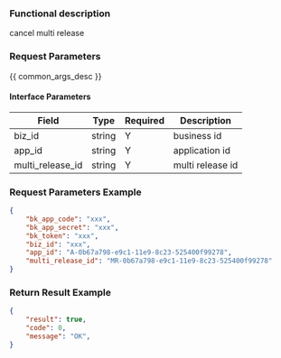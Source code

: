 ### Functional description

cancel multi release

### Request Parameters

{{ common_args_desc }}

#### Interface Parameters

| Field            | Type      | Required  | Description |
|------------------|-----------|-----------|-------------|
| biz_id           |  string   | Y         | business id |
| app_id           |  string   | Y         | application id |
| multi_release_id |  string   | Y         | multi release id |

### Request Parameters Example

```json
{
    "bk_app_code": "xxx",
    "bk_app_secret": "xxx",
    "bk_token": "xxx",
    "biz_id": "xxx",
    "app_id": "A-0b67a798-e9c1-11e9-8c23-525400f99278",
    "multi_release_id": "MR-0b67a798-e9c1-11e9-8c23-525400f99278"
}
```

### Return Result Example

```json
{
    "result": true,
    "code": 0,
    "message": "OK",
}
```
